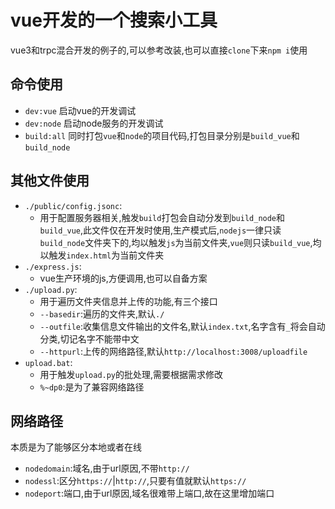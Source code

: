 # vue开发的一个搜索小工具

vue3和trpc混合开发的例子的,可以参考改装,也可以直接`clone`下来`npm i`使用

## 命令使用

- `dev:vue` 启动vue的开发调试
- `dev:node` 启动node服务的开发调试
- `build:all` 同时打包`vue`和`node`的项目代码,打包目录分别是`build_vue`和`build_node`
## 其他文件使用

- `./public/config.jsonc`:
  - 用于配置服务器相关,触发`build`打包会自动分发到`build_node`和`build_vue`,此文件仅在开发时使用,生产模式后,`nodejs`一律只读`build_node`文件夹下的,均以触发`js`为当前文件夹,`vue`则只读`build_vue`,均以触发`index.html`为当前文件夹
- `./express.js`:
  - vue生产环境的js,方便调用,也可以自备方案
- `./upload.py`:
  - 用于遍历文件夹信息并上传的功能,有三个接口
  - `--basedir`:遍历的文件夹,默认`./`
  - `--outfile`:收集信息文件输出的文件名,默认`index.txt`,名字含有`_`将会自动分类,切记名字不能带中文
  - `--httpurl`:上传的网络路径,默认`http://localhost:3008/uploadfile` 
- `upload.bat`:
  - 用于触发`upload.py`的批处理,需要根据需求修改
  - `%~dp0`:是为了兼容网络路径

## 网络路径
本质是为了能够区分本地或者在线
- `nodedomain`:域名,由于url原因,不带`http://`
- `nodessl`:区分`https://`|`http://`,只要有值就默认`https://`
- `nodeport`:端口,由于url原因,域名很难带上端口,故在这里增加端口